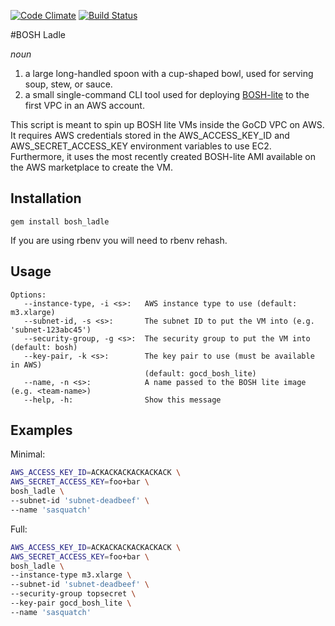 [![Code Climate](https://codeclimate.com/github/pivotal-cf-experimental/bosh_ladle.png)](https://codeclimate.com/github/pivotal-cf-experimental/bosh_ladle) [![Build Status](https://travis-ci.org/pivotal-cf-experimental/bosh_ladle.png)](https://travis-ci.org/pivotal-cf-experimental/bosh_ladle)

#BOSH Ladle

*noun*

1. a large long-handled spoon with a cup-shaped bowl, used for serving soup, stew, or sauce.
2. a small single-command CLI tool used for deploying [BOSH-lite](http://github.com/cloudfoundry/bosh-lite) to the first VPC in an AWS account.

This script is meant to spin up BOSH lite VMs inside the GoCD VPC on AWS.  It requires AWS credentials stored in the
AWS_ACCESS_KEY_ID and AWS_SECRET_ACCESS_KEY environment variables to use EC2. Furthermore, it uses the most recently
created BOSH-lite AMI available on the AWS marketplace to create the VM.

## Installation

`gem install bosh_ladle`

If you are using rbenv you will need to rbenv rehash.

## Usage

```
Options:
   --instance-type, -i <s>:   AWS instance type to use (default: m3.xlarge)
   --subnet-id, -s <s>:       The subnet ID to put the VM into (e.g. 'subnet-123abc45')
   --security-group, -g <s>:  The security group to put the VM into (default: bosh)
   --key-pair, -k <s>:        The key pair to use (must be available in AWS)
                              (default: gocd_bosh_lite)
   --name, -n <s>:            A name passed to the BOSH lite image (e.g. <team-name>)
   --help, -h:                Show this message
```

## Examples

Minimal:

```sh
AWS_ACCESS_KEY_ID=ACKACKACKACKACKACK \
AWS_SECRET_ACCESS_KEY=foo+bar \
bosh_ladle \
--subnet-id 'subnet-deadbeef' \
--name 'sasquatch'
```

Full:

```sh
AWS_ACCESS_KEY_ID=ACKACKACKACKACKACK \
AWS_SECRET_ACCESS_KEY=foo+bar \
bosh_ladle \
--instance-type m3.xlarge \
--subnet-id 'subnet-deadbeef' \
--security-group topsecret \
--key-pair gocd_bosh_lite \
--name 'sasquatch'
```
